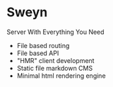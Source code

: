 # Sweyn

Server With Everything You Need

- File based routing
- File based API
- "HMR" client development
- Static file markdown CMS
- Minimal html rendering engine